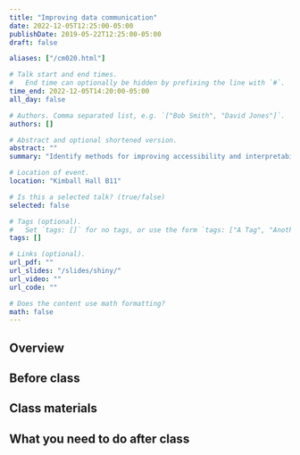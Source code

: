 ```yaml
---
title: "Improving data communication"
date: 2022-12-05T12:25:00-05:00
publishDate: 2019-05-22T12:25:00-05:00
draft: false

aliases: ["/cm020.html"]

# Talk start and end times.
#   End time can optionally be hidden by prefixing the line with `#`.
time_end: 2022-12-05T14:20:00-05:00
all_day: false

# Authors. Comma separated list, e.g. `["Bob Smith", "David Jones"]`.
authors: []

# Abstract and optional shortened version.
abstract: ""
summary: "Identify methods for improving accessibility and interpretability of data visualizations."

# Location of event.
location: "Kimball Hall B11"

# Is this a selected talk? (true/false)
selected: false

# Tags (optional).
#   Set `tags: []` for no tags, or use the form `tags: ["A Tag", "Another Tag"]` for one or more tags.
tags: []

# Links (optional).
url_pdf: ""
url_slides: "/slides/shiny/"
url_video: ""
url_code: ""

# Does the content use math formatting?
math: false
---
```




## Overview


## Before class


## Class materials


## What you need to do after class

